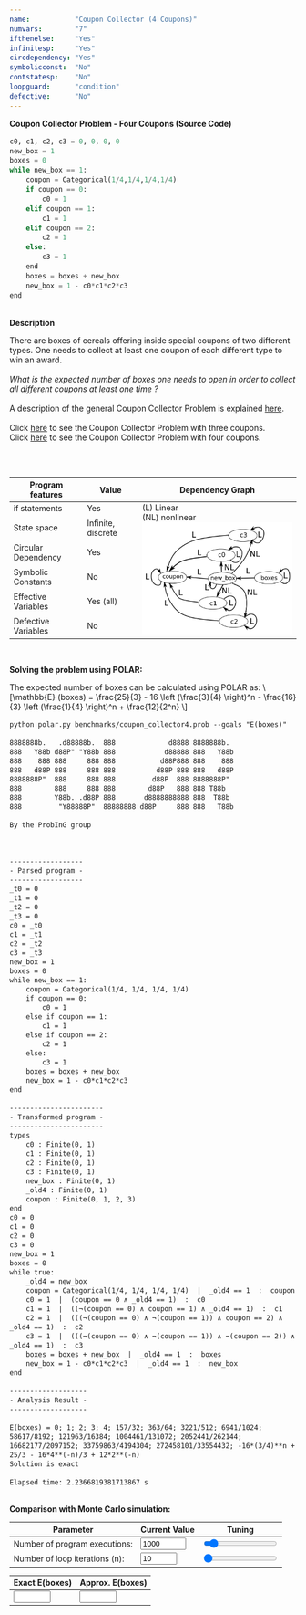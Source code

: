 ```yaml
---
name:           "Coupon Collector (4 Coupons)"
numvars:        "7"
ifthenelse:     "Yes"
infinitesp:     "Yes"
circdependency: "Yes"
symbolicconst:  "No"
contstatesp:    "No"
loopguard:      "condition"
defective:      "No"
---
```


<b>Coupon Collector Problem - Four Coupons (Source Code)</b>

```python
c0, c1, c2, c3 = 0, 0, 0, 0
new_box = 1
boxes = 0
while new_box == 1:
    coupon = Categorical(1/4,1/4,1/4,1/4)
    if coupon == 0:
        c0 = 1
    elif coupon == 1:
        c1 = 1
    elif coupon == 2:
        c2 = 1
    else:
        c3 = 1
    end
    boxes = boxes + new_box
    new_box = 1 - c0*c1*c2*c3
end
```

<br>
<b>Description</b>
<p>
There are boxes of cereals offering inside special coupons of two different types. 
One needs to collect at least one coupon of each different type to win an award.
<br>
<br>
<i>What is the expected number of boxes one needs to open in order 
to collect all different coupons at least one time ?</i>
<br>
<br>
A description of the general Coupon Collector Problem is explained <a href="https://en.wikipedia.org/wiki/Coupon_collector%27s_problem">here</a>.
<br>
<br>
Click <a href="https://probing-lab.github.io/benchmarks/coupon-collector3">here</a> to see the Coupon Collector Problem with three coupons.
<br>
Click <a href="https://probing-lab.github.io/benchmarks/coupon-collector4">here</a> to see the Coupon Collector Problem with four coupons.
<br>
</p>
<br>
<br>
<table>
    <thead>
        <tr>
            <th>Program features</th>
            <th>Value</th>
            <th>Dependency Graph</th>
        </tr>
    </thead>
    <tbody>
        <tr>
            <td>if statements</td>
            <td>Yes</td>
            <td rowspan=6>(L) Linear <br> (NL) nonlinear <br><img src="/assets/dep_graphs/coupon-collector4.png" alt="Dependency Graph" style="width:400px;"/></td>
        </tr>
        <tr>
            <td>State space</td>
            <td>Infinite, discrete</td>
        </tr>
        <tr>
            <td>Circular Dependency</td>
            <td>Yes</td>
        </tr>
        <tr>
            <td>Symbolic Constants</td>
            <td>No</td>
        </tr>
        <tr>
            <td>Effective Variables</td>
            <td>Yes (all)</td>
        </tr>
        <tr>
            <td>Defective Variables</td>
            <td>No</td>
        </tr>
    </tbody>
</table>

<br>

<b>Solving the problem using POLAR:</b>
<p>
The expected number of boxes can be calculated using POLAR as: \[\mathbb{E} (boxes) = \frac{25}{3} - 16 \left (\frac{3}{4} \right)^n - \frac{16}{3} \left (\frac{1}{4} \right)^n +  \frac{12}{2^n} \]
</p>

```
python polar.py benchmarks/coupon_collector4.prob --goals "E(boxes)"

8888888b.   .d88888b.  888             d8888 8888888b.
888   Y88b d88P" "Y88b 888            d88888 888   Y88b
888    888 888     888 888           d88P888 888    888
888   d88P 888     888 888          d88P 888 888   d88P
8888888P"  888     888 888         d88P  888 8888888P"
888        888     888 888        d88P   888 888 T88b
888        Y88b. .d88P 888       d8888888888 888  T88b
888         "Y88888P"  88888888 d88P     888 888   T88b

By the ProbInG group



------------------
- Parsed program -
------------------
_t0 = 0
_t1 = 0
_t2 = 0
_t3 = 0
c0 = _t0
c1 = _t1
c2 = _t2
c3 = _t3
new_box = 1
boxes = 0
while new_box == 1:
    coupon = Categorical(1/4, 1/4, 1/4, 1/4)
    if coupon == 0:
        c0 = 1
    else if coupon == 1:
        c1 = 1
    else if coupon == 2:
        c2 = 1
    else:
        c3 = 1
    boxes = boxes + new_box
    new_box = 1 - c0*c1*c2*c3
end

-----------------------
- Transformed program -
-----------------------
types
    c0 : Finite(0, 1)
    c1 : Finite(0, 1)
    c2 : Finite(0, 1)
    c3 : Finite(0, 1)
    new_box : Finite(0, 1)
    _old4 : Finite(0, 1)
    coupon : Finite(0, 1, 2, 3)
end
c0 = 0
c1 = 0
c2 = 0
c3 = 0
new_box = 1
boxes = 0
while true:
    _old4 = new_box
    coupon = Categorical(1/4, 1/4, 1/4, 1/4)  |  _old4 == 1  :  coupon
    c0 = 1  |  (coupon == 0 ∧ _old4 == 1)  :  c0
    c1 = 1  |  ((¬(coupon == 0) ∧ coupon == 1) ∧ _old4 == 1)  :  c1
    c2 = 1  |  (((¬(coupon == 0) ∧ ¬(coupon == 1)) ∧ coupon == 2) ∧ _old4 == 1)  :  c2
    c3 = 1  |  (((¬(coupon == 0) ∧ ¬(coupon == 1)) ∧ ¬(coupon == 2)) ∧ _old4 == 1)  :  c3
    boxes = boxes + new_box  |  _old4 == 1  :  boxes
    new_box = 1 - c0*c1*c2*c3  |  _old4 == 1  :  new_box
end

-------------------
- Analysis Result -
-------------------

E(boxes) = 0; 1; 2; 3; 4; 157/32; 363/64; 3221/512; 6941/1024; 58617/8192; 121963/16384; 1004461/131072; 2052441/262144; 16682177/2097152; 33759863/4194304; 272458101/33554432; -16*(3/4)**n + 25/3 - 16*4**(-n)/3 + 12*2**(-n)
Solution is exact

Elapsed time: 2.2366819381713867 s
```

<br>
<b>Comparison with Monte Carlo simulation:</b>

| Parameter | Current Value | Tuning |
| --- | ----------- | ----------- |
| Number of program executions: | <input type="number" id="num_experiment_value" name="num_experiment_value" min="100" max="10000" step="100" value="1000" onchange="updateNumExp(this.value)"> | <input type="range" id="num_experiment" name="num_experiment" min="100" max="10000" step="100" value="1000" onchange="updateNumExp(this.value)"> |
| Number of loop iterations (n): | <input type="number" id="num_iteration_value" name="num_iteration_value" min="10" max="100" step="10" value="10" onchange="updateNumIter(this.value)">  | <input type="range" id="num_iteration" name="num_iteration" min="10" max="100" step="10" value="10" onchange="updateNumIter(this.value)"> |

| Exact E(boxes) | Approx. E(boxes) | 
| --- | --- |
| <input type="text" size="5" id="exact_boxes" name="exact_boxes"> | <input type="text" size="5" id="approx_boxes" name="approx_boxes"> | 

<div id="myDiv"><!-- Plotly chart will be drawn inside this DIV --></div>

<script>

    function sampleBernoulli(val_p){
    	if (Math.random() < val_p) return 1;
        return 0;
    }
    
    function sampleCategorical4(val_p){
    	if (Math.random() < val_p)     return 0;
    	if (Math.random() < 2 * val_p) return 1;
    	if (Math.random() < 3 * val_p) return 2;
        return 3;
    }

    
    function plotProbProgram (nit, nsim){
        var tot1, turn, cont, ahit, bhit;
        var x = [];
        
        tot1     = 0;
        var c0, c1, c2, c3, new_box, boxes, coupon;
        


        for (var i = 0; i < nsim; i++) { 
            c0      = 0;
        	c1      = 0;
        	c2      = 0;
        	c3      = 0;
        	new_box = 1;
        	boxes   = 0;
        	coupon  = 0;
        
             for (var j = 0; j < nit; j++){
                if (new_box == 1){
                    coupon = sampleCategorical4(1/4);
                    if (coupon == 0){
                        c0 = 1;
                    }else if (coupon == 1){
                        c1 = 1;
                    }else if (coupon == 2){
                        c2 = 1;
                    }else if (coupon == 3){
                        c3 = 1;
                    }
                    boxes = boxes + new_box;
                    new_box = 1 - c0*c1*c2*c3;
                }else{
                    break;
                }
             }
             x[i] = boxes;
             tot1 += x[i];
    	} 
    	
    	
    	var trace = {
      		x: x,
       		type: 'histogram',
			histnorm: 'probability',
			marker: { 
			     color: "rgba(255, 100, 102, 0.7)", 
                 line: { color:  "rgba(255, 100, 102, 1)", 
                         width: 1
                 }
              },
              autobinx: false, 
              xbins: { 
                 size: 1 
              }
    	};
    
    	var data = [trace];
    	var layout = {
      		bargap: 0.05, 
      		bargroupgap: 0.2, 
      		barmode: "overlay", 
      		title: "Sampled Results (loop iteration=" + nit.toString()  + ", num. simulations = " + nsim.toString()  + ")", 
      		xaxis: {title: "Number of Boxes"}, 
      		yaxis: {title: "Probability"}
    	}
    	Plotly.newPlot('myDiv', data, layout);
    	
    	var exact_boxes_elem  = document.getElementById("exact_boxes");
    	exact_boxes_elem.value = 25/3 - 16 * Math.pow(3/4, nit) - (16/3)*(Math.pow(1/4,nit)) + 12*(Math.pow(1/2,nit));
    	
    	var approx_boxes_elem   = document.getElementById("approx_boxes");
    	approx_boxes_elem.value = tot1/nsim;
    	
    	
    }
    
    
 
    
    var iter_elem = document.getElementById("num_iteration_value");
    var exp_elem  = document.getElementById("num_experiment_value");
    
    plotProbProgram (iter_elem.value, exp_elem.value);

    
    

	
	function updateNumIter(nit) {
  		var elem1 = document.getElementById("num_iteration_value");
        elem1.value = nit;
        var elem2 = document.getElementById("num_iteration");
        elem2.value = nit;
    	var exp_elem  = document.getElementById("num_experiment_value");
    	plotProbProgram (nit, exp_elem.value);
	}
	function updateNumExp(nsim) {
  		var elem1 = document.getElementById("num_experiment_value");
        elem1.value = nsim;
        var elem2 = document.getElementById("num_experiment");
        elem2.value = nsim;
    	var iter_elem = document.getElementById("num_iteration_value");
    	plotProbProgram (iter_elem.value, nsim);
	}



